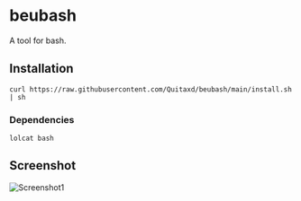 # beubash
A tool for bash.

## Installation
```
curl https://raw.githubusercontent.com/Quitaxd/beubash/main/install.sh | sh
```

### Dependencies
```
lolcat bash
```

## Screenshot
![Screenshot1](https://i.imgur.com/YRYFWxY.png)

